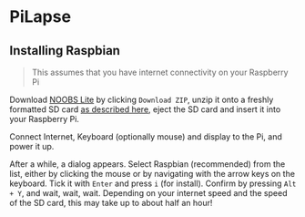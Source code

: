 # PiLapse

## Installing Raspbian

> This assumes that you have internet connectivity on your Raspberry Pi

Download [NOOBS Lite](https://www.raspberrypi.org/downloads/noobs/) by clicking `Download ZIP`, unzip it onto a freshly formatted SD card [as described here](https://www.raspberrypi.org/learning/software-guide/quickstart/), eject the SD card and insert it into your Raspberry Pi.

Connect Internet, Keyboard (optionally mouse) and display to the Pi, and power it up.

After a while, a dialog appears. Select Raspbian (recommended) from the list, either by clicking the mouse or by navigating with the arrow keys on the keyboard. Tick it with `Enter` and press `i` (for install). Confirm by pressing `Alt + Y`, and wait, wait, wait. Depending on your internet speed and the speed of the SD card, this may take up to about half an hour!
